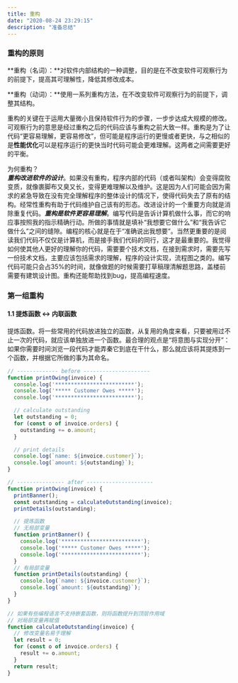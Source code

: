 ```yaml
---
title: 重构
date: "2020-08-24 23:29:15"
description: "准备总结"
---
```


### 重构的原则

**重构（名词）：**对软件内部结构的一种调整，目的是在不改变软件可观察行为的前提下，提高其可理解性，降低其修改成本。

**重构（动词）：**使用一系列重构方法，在不改变软件可观察行为的前提下，调整其结构。

重构的关键在于运用大量微小且保持软件行为的步骤，一步步达成大规模的修改。可观察行为的意思是经过重构之后的代码应该与重构之前大致一样。重构是为了让代码“更容易理解，更容易修改”，但可能是程序运行的更慢或者更快，与之相似的是**性能优化**可以是程序运行的更快当时代码可能会更难理解。这两者之间需要更好的平衡。

为何重构？<br>***重构改进软件的设计***。如果没有重构，程序内部的代码（或者叫架构）会变得腐败变质，就像裹脚布又臭又长，变得更难理解以及维护。这是因为人们可能会因为需求的紧急导致在没有完全理解程序的整体设计的情况下，使得代码失去了原有的结构。经常性重构有助于代码维护自己该有的形态。改进设计的一个重要方向就是消除重复代码。***重构是软件更容易理解***。编写代码是告诉计算机做什么事，而它的响应事按照我的指示精确行动。所做的事情就是填补“我想要它做什么”和“我告诉它做什么”之间的缝隙。编程的核心就是在于“准确说出我想要”。当然更重要的是阅读我们代码不仅仅是计算机，而是接手我们代码的同行，这才是最重要的。我觉得如何使其他人更好的理解你的代码，需要要个技术文档，在接到需求时，需要先写一份技术文档，主要应该包括需求的理解，程序的设计实现，流程图之类的。编写代码可能只会占35%的时间，就像做题的时候需要打草稿理清解题思路，盖楼前需要有建筑设计图。重构还能帮助找到bug，提高编程速度。

### 第一组重构

#### 1.1 提炼函数 <-> 内联函数

提炼函数。将一些常用的代码放进独立的函数，从复用的角度来看，只要被用过不止一次的代码，就应该单独放进一个函数。最合理的观点是“将意图与实现分开”：如果你需要时间浏览一段代码才能弄秦它到底在干什么，那么就应该将其提炼到一个函数，并根据它所做的事为其命名。
```js
// ------------- before ---------------------
function printOwing(invoice) {
  console.log('*************************');
  console.log('***** Customer Owes *****');
  console.log('*************************');

  // calculate outstanding
  let outstanding = 0;
  for (const o of invoice.orders) {
    outstanding += o.amount;
  }

  // print details
  console.log(`name: ${invoice.customer}`);
  console.log(`amount: ${outstanding}`);
}

// --------------- after ---------------------
function printOwing(invoice) {
  printBanner();
  const outstanding = calculateOutstanding(invoice);
  printDetails(outstanding);

  // 提炼函数
  // 无局部变量
  function printBanner() {
    console.log('*************************');
    console.log('***** Customer Owes *****');
    console.log('*************************');
  }
  // 有局部变量
  function printDetails(outstanding) {
    console.log(`name: ${invoice.customer}`);
    console.log(`amount: ${outstanding}`);
  }
}

// 如果有些编程语言不支持嵌套函数，则将函数提升到顶层作用域
// 对局部变量再赋值
function calculateOutstanding(invoice) {
  // 修改变量名易于理解
  let result = 0;
  for (const o of invoice.orders) {
    result += o.amount;
  }
  return result;
}
```

